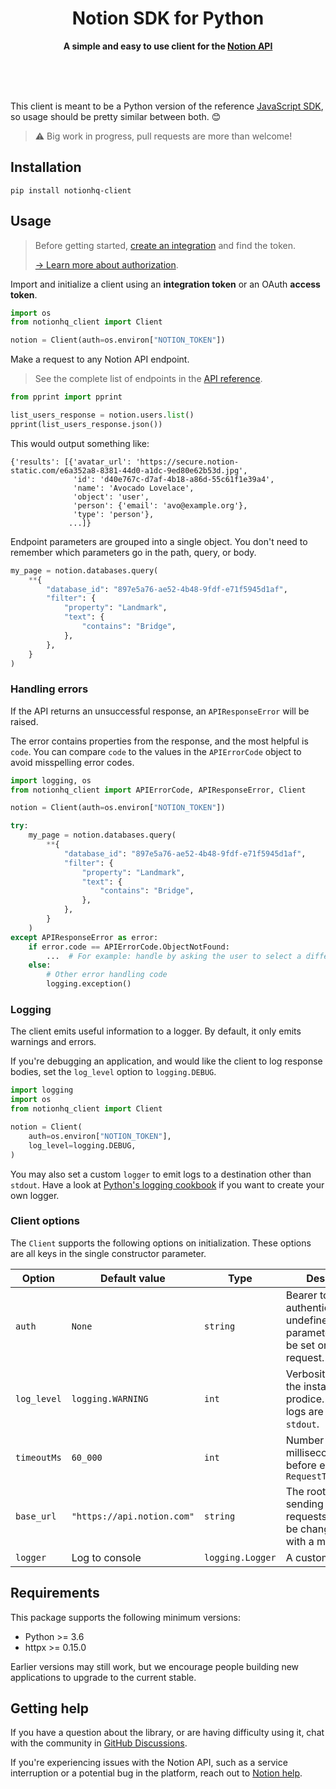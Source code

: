 <div align="center">
	<h1>Notion SDK for Python</h1>
	<p>
		<b>A simple and easy to use client for the <a href="https://developers.notion.com">Notion API</a></b>
	</p>
	<br>
	<br>
	<br>
</div>

This client is meant to be a Python version of the reference [JavaScript SDK](https://github.com/makenotion/notion-sdk-js), so usage should be pretty similar between both. :blush:

> :warning: Big work in progress, pull requests are more than welcome!

## Installation

```
pip install notionhq-client
```

## Usage

> Before getting started, [create an integration](https://www.notion.com/my-integrations) and find the token.
>
> [→ Learn more about authorization](https://developers.notion.com/docs/authorization).

Import and initialize a client using an **integration token** or an OAuth **access token**.

```python
import os
from notionhq_client import Client

notion = Client(auth=os.environ["NOTION_TOKEN"])
```

Make a request to any Notion API endpoint.

> See the complete list of endpoints in the [API reference](https://developers.notion.com/reference).

```python
from pprint import pprint

list_users_response = notion.users.list()
pprint(list_users_response.json())
```

This would output something like:

```
{'results': [{'avatar_url': 'https://secure.notion-static.com/e6a352a8-8381-44d0-a1dc-9ed80e62b53d.jpg',
              'id': 'd40e767c-d7af-4b18-a86d-55c61f1e39a4',
              'name': 'Avocado Lovelace',
              'object': 'user',
              'person': {'email': 'avo@example.org'},
              'type': 'person'},
             ...]}
```

Endpoint parameters are grouped into a single object. You don't need to remember which parameters go in the path, query, or body.

```python
my_page = notion.databases.query(
    **{
        "database_id": "897e5a76-ae52-4b48-9fdf-e71f5945d1af",
        "filter": {
            "property": "Landmark",
            "text": {
                "contains": "Bridge",
            },
        },
    }
)
```

### Handling errors

If the API returns an unsuccessful response, an `APIResponseError` will be raised.

The error contains properties from the response, and the most helpful is `code`. You can compare `code` to the values in the `APIErrorCode` object to avoid misspelling error codes.

```python
import logging, os
from notionhq_client import APIErrorCode, APIResponseError, Client

notion = Client(auth=os.environ["NOTION_TOKEN"])

try:
    my_page = notion.databases.query(
        **{
            "database_id": "897e5a76-ae52-4b48-9fdf-e71f5945d1af",
            "filter": {
                "property": "Landmark",
                "text": {
                    "contains": "Bridge",
                },
            },
        }
    )
except APIResponseError as error:
    if error.code == APIErrorCode.ObjectNotFound:
        ...  # For example: handle by asking the user to select a different database
    else:
        # Other error handling code
        logging.exception()
```

### Logging

The client emits useful information to a logger. By default, it only emits warnings and errors.

If you're debugging an application, and would like the client to log response bodies, set the `log_level` option to `logging.DEBUG`.

```python
import logging
import os
from notionhq_client import Client

notion = Client(
    auth=os.environ["NOTION_TOKEN"],
    log_level=logging.DEBUG,
)
```

You may also set a custom `logger` to emit logs to a destination other than `stdout`. Have a look at [Python's logging cookbook](https://docs.python.org/3/howto/logging-cookbook.html) if you want to create your own logger.

### Client options

The `Client` supports the following options on initialization. These options are all keys in the single constructor parameter.

| Option | Default value | Type | Description |
|--------|---------------|---------|-------------|
| `auth` | `None` | `string` | Bearer token for authentication. If left undefined, the `auth` parameter should be set on each request. |
| `log_level` | `logging.WARNING` | `int` | Verbosity of logs the instance will prodice. By default, logs are written to `stdout`.
| `timeoutMs` | `60_000` | `int` | Number of milliseconds to wait before emitting a `RequestTimeoutError` |
| `base_url` | `"https://api.notion.com"` | `string` | The root URL for sending API requests. This can be changed to test with a mock server. |
| `logger` | Log to console | `logging.Logger` | A custom logger. |

## Requirements

This package supports the following minimum versions:
* Python >= 3.6
* httpx >= 0.15.0

Earlier versions may still work, but we encourage people building new applications to upgrade to the current stable.

## Getting help

If you have a question about the library, or are having difficulty using it, chat with the community in [GitHub Discussions](https://github.com/ramnes/notion-sdk-py/discussions).

If you're experiencing issues with the Notion API, such as a service interruption or a potential bug in the platform, reach out to [Notion help](https://www.notion.so/Help-Support-e040febf70a94950b8620e6f00005004?target=intercom).

